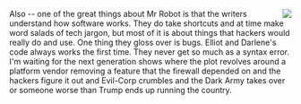 <img src="http://scripting.com/images/2019/11/24/fsocietyMask.png" border="0" align="right">Also -- one of the great things about Mr Robot is that the writers understand how software works. They do take shortcuts and at time make word salads of tech jargon, but most of it is about things that hackers would really do and use. One thing they gloss over is bugs. Elliot and Darlene's code always works the first time. They never get so much as a syntax error. I'm waiting for the next generation shows where the plot revolves around a platform vendor removing a feature that the firewall depended on and the hackers figure it out and Evil-Corp crumbles and the Dark Army takes over or someone worse than Trump ends up running the country. 
